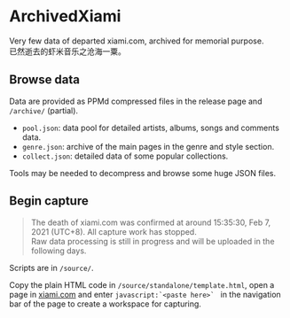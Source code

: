 # ArchivedXiami

Very few data of departed xiami.com, archived for memorial purpose.  
已然逝去的虾米音乐之沧海一粟。

## Browse data

Data are provided as PPMd compressed files in the release page and `/archive/` (partial).

* `pool.json`: data pool for detailed artists, albums, songs and comments data.
* `genre.json`: archive of the main pages in the genre and style section.
* `collect.json`: detailed data of some popular collections.

Tools may be needed to decompress and browse some huge JSON files.

## Begin capture

> The death of xiami.com was confirmed at around 15:35:30, Feb 7, 2021 (UTC+8). All capture work has stopped.  
> Raw data processing is still in progress and will be uploaded in the following days.

Scripts are in `/source/`.

Copy the plain HTML code in `/source/standalone/template.html`, open a page in [xiami.com](https://www.xiami.com/list) and enter ``javascript:`<paste here>` `` in the navigation bar of the page to create a workspace for capturing.
